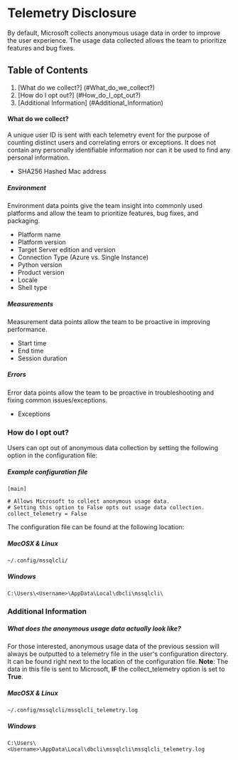 # Telemetry Disclosure

By default, Microsoft collects anonymous usage data in order to improve the user experience. The usage data collected allows the team to prioritize features and bug fixes.

## Table of Contents
1. [What do we collect?] (#What_do_we_collect?)
2. [How do I opt out?] (#How_do_I_opt_out?)
3. [Additional Information] (#Additional_Information)


#### <a name="What_do_we_collect?"></a>What do we collect?
A unique user ID is sent with each telemetry event for the purpose of counting distinct users and correlating errors or exceptions. It does not contain any personally identifiable information nor can it be used to find any personal information.

  - SHA256 Hashed Mac address
  
##### Environment
Environment data points give the team insight into commonly used platforms and allow the team to prioritize features, bug fixes, and packaging.
  - Platform name
  - Platform version
  - Target Server edition and version
  - Connection Type (Azure vs. Single Instance)
  - Python version
  - Product version
  - Locale
  - Shell type

##### Measurements
Measurement data points allow the team to be proactive in improving performance.
  - Start time
  - End time
  - Session duration

##### Errors
Error data points allow the team to be proactive in troubleshooting and fixing common issues/exceptions.
- Exceptions

### <a name="How_do_I_opt_out?"></a>How do I opt out?
Users can opt out of anonymous data collection by setting the following option in the configuration file:
##### Example configuration file
```
[main]

# Allows Microsoft to collect anonymous usage data.
# Setting this option to False opts out usage data collection.
collect_telemetry = False
```
The configuration file can be found at the following location:
##### MacOSX & Linux
```
~/.config/mssqlcli/
```
##### Windows
```
C:\Users\<Username>\AppData\Local\dbcli\mssqlcli\
```

### <a name="Additional_Information"></a>Additional Information

##### What does the anonymous usage data actually look like?
For those interested, anonymous usage data of the previous session will always be outputted to a telemetry file in the user's configuration directory. It can be found right next to the location of the configuration file.
**Note**: The data in this file is sent to Microsoft, **IF** the collect_telemetry  option is set to **True**.
##### MacOSX & Linux
```
~/.config/mssqlcli/mssqlcli_telemetry.log
```
##### Windows
```
C:\Users\<Username>\AppData\Local\dbcli\mssqlcli\mssqlcli_telemetry.log
```
